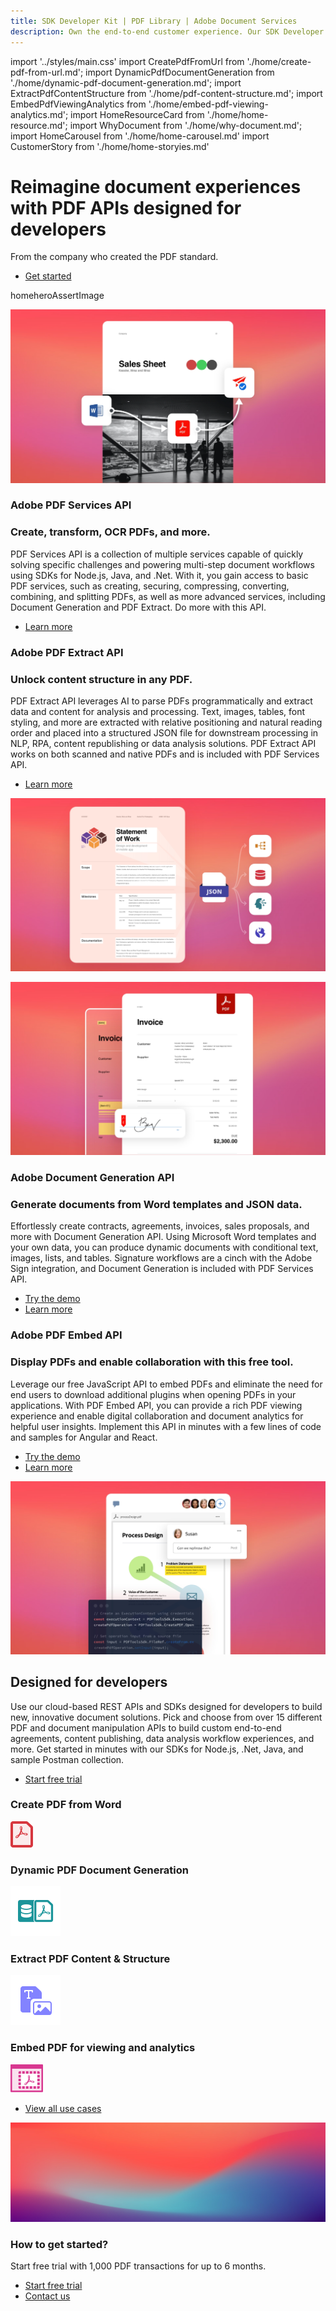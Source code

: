 ```yaml
---
title: SDK Developer Kit | PDF Library | Adobe Document Services
description: Own the end-to-end customer experience. Our SDK Developer kits are customizable & built to last. Find an innovative solution with our PDF SDK here.
---
```


import '../styles/main.css'
import CreatePdfFromUrl from './home/create-pdf-from-url.md';
import DynamicPdfDocumentGeneration from './home/dynamic-pdf-document-generation.md';
import ExtractPdfContentStructure from './home/pdf-content-structure.md';
import EmbedPdfViewingAnalytics from './home/embed-pdf-viewing-analytics.md';
import HomeResourceCard from './home/home-resource.md';
import WhyDocument from './home/why-document.md';
import HomeCarousel from './home/home-carousel.md'
import CustomerStory from './home/home-storyies.md'

<Hero slots="heading, text, buttons, assetsImg" customLayout variant="video" className="homeherobgImage Hero-Banner"/>

# Reimagine document experiences with PDF APIs designed for developers

From the company who created the PDF standard.

- [Get started](https://dc.stage.acrobat.com/dc-integration-creation-app-cdn/main.html)


homeheroAssertImage

<TextBlock slots="image, heading,subHeading,text,buttons" theme="lightest" headerElementType="h2" homeZigZag className="home-zigzag-comp-padding Adobe-PDF-Services-API"/>

![PDF Services API Workflow](images/pdfServices.jpg)

### Adobe PDF Services API
### Create, transform, OCR PDFs, and more.

PDF Services API is a collection of multiple services capable of quickly solving specific challenges and
powering multi-step document workflows using SDKs for Node.js, Java, and .Net. With it, you gain
access to basic PDF services, such as creating, securing, compressing, converting, combining, and
splitting PDFs, as well as more advanced services, including Document Generation and PDF Extract.
Do more with this API.

- [Learn more](/src/pages/apis/pdf-services.md)



<TextBlock slots="heading,subHeading,text,buttons,image" theme="light" headerElementType="h2" homeZigZag className="home-zigzag-comp-padding Adobe-PDF-Extract-API" />

### Adobe PDF Extract API
### Unlock content structure in any PDF.

PDF Extract API leverages AI to parse PDFs programmatically and extract data and content for
analysis and processing. Text, images, tables, font styling, and more are extracted with relative
positioning and natural reading order and placed into a structured JSON file for downstream
processing in NLP, RPA, content republishing or data analysis solutions. PDF Extract API works
on both scanned and native PDFs and is included with PDF Services API.

- [Learn more](/src/pages/apis/pdf-extract.md)

![PDF Extract API Workflow](images/pdfExtract.jpg)



<TextBlock slots="image,heading,subHeading,text,buttons" theme="lightest"  primaryOutline headerElementType="h2" homeZigZag className="home-zigzag-comp-padding Adobe-Document-Generation-API"/>

![Document Generation API Workflow](images/docGen.jpg)

### Adobe Document Generation API
### Generate documents from Word templates and JSON data.

Effortlessly create contracts, agreements, invoices, sales proposals, and more with Document
Generation API. Using Microsoft Word templates and your own data, you can produce
dynamic documents with conditional text, images, lists, and tables. Signature workflows are
a cinch with the Adobe Sign integration, and Document Generation is included with PDF
Services API.

- [Try the demo](https://adobe.com/go/dcdocgen_api_demo)
- [Learn more](/src/pages/apis/doc-generation.md)



<TextBlock slots="heading,subHeading,text,buttons,image" theme="light"  primaryOutline headerElementType="h2" homeZigZag className="home-zigzag-comp-padding Adobe-PDF-Embed-API"/>

### Adobe PDF Embed API
### Display PDFs and enable collaboration with this free tool.

Leverage our free JavaScript API to embed PDFs and eliminate the need for end users to
download additional plugins when opening PDFs in your applications. With PDF Embed API, you
can provide a rich PDF viewing experience and enable digital collaboration and document
analytics for helpful user insights. Implement this API in minutes with a few lines of code and
samples for Angular and React.

- [Try the demo](https://www.adobe.com/go/pdfEmbedAPI_demo)
- [Learn more](/src/pages/apis/pdf-embed.md)

![PDF Embed API Workflow](images/pdfEmbed.jpg)


<SummaryBlock slots="heading, text, buttons"  background="rgb(31, 42, 73)" buttonPositionRight className="Designed-for-developers" />

## Designed for developers

Use our cloud-based REST APIs and SDKs designed for developers to build new, innovative document solutions. Pick and choose from over 15 different PDF and document manipulation APIs to build custom end-to-end agreements, content publishing, data analysis workflow experiences, and more. Get started in minutes with our SDKs for Node.js, .Net, Java, and sample Postman collection.

- [Start free trial](https://dc.stage.acrobat.com/dc-integration-creation-app-cdn/main.html)



<TabsBlock orientation="vertical" slots="heading, image, content" APIReference = "https://www.adobe.com/go/dcsdk_APIdocs"  repeat="4"  theme="dark" className='bgBlue code-block-0 Designed-for-developers' />

### Create PDF from Word

![creativePDF](images/s_createpdf_color_24.svg)

<CreatePdfFromUrl/>

### Dynamic PDF Document Generation

![Document Generation](images/ic-dynamic-pdf-gen-40.svg)

<DynamicPdfDocumentGeneration/>

### Extract PDF Content & Structure

![PDF Content & Structure](images/ic-extract-40.svg)

<ExtractPdfContentStructure/>

### Embed PDF for viewing and analytics

![viewing and analytics](images/embed.svg)

<EmbedPdfViewingAnalytics/>



<WrapperComponent slots="content" theme="lightest" className="why-docment-services"/>

<WhyDocument />




<WrapperComponent slots="content" repeat="1" theme="light" className="Use-cases-for-Adobe-Document-Services"/>

<HomeResourceCard />




<TextBlock slots="buttons" isCentered theme="light"  className='padding-5 Use-cases-for-Adobe-Document-Services'/>

- [View all use cases](/src/pages/use-cases/agreements-and-contracts/sales-proposals-and-contracts/)




<WrapperComponent slots="content" repeat="1" theme="lightest" className="Customer-Stories"/>

<CustomerStory />




<WrapperComponent slots="content" repeat="1" theme="light"/>

<HomeCarousel />




<SummaryBlock slots="image, heading, text, buttons" theme="lightest" background="white" className="How-to-get-started"/>

![summary block bg img](images/bg-hero.jpeg)

### How to get started?

Start free trial with 1,000 PDF transactions for up to 6 months.

- [Start free trial](https://dc.stage.acrobat.com/dc-integration-creation-app-cdn/main.html)
- [Contact us](src/pages/pricing/contact.md)
